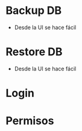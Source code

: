 
# Backup DB

- Desde la UI se hace fácil

# Restore DB 

- Desde la UI se hace fácil

# Login



# Permisos


